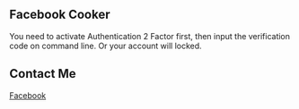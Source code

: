 ## Facebook Cooker
You need to activate Authentication 2 Factor first, then input the verification code on command line. Or your account will locked.

## Contact Me
[Facebook](https://facebook.com/rizal.lolicondesu)
